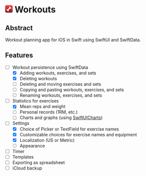 # <img src="Workouts.png" width="24"/> Workouts

## Abstract
Workout planning app for iOS in Swift using SwiftUI and SwiftData. 

## Features
- [ ] Workout persistence using SwiftData
    - [x] Adding workouts, exercises, and sets
    - [x] Deleting workouts
    - [ ] Deleting and moving exercises and sets
    - [ ] Copying and pasting workouts, exercises, and sets
    - [ ] Renaming workouts, exercises, and sets
- [ ] Statistics for exercises
    - [X] Mean reps and weight
    - [ ] Personal records (1RM, etc.)
    - [ ] Charts and graphs (using [SwiftUICharts](https://github.com/willdale/SwiftUICharts))
- [ ] Settings
    - [x] Choice of Picker or TextField for exercise names
    - [X] Customizable choices for exercise names and equipment
    - [x] Localization (US or Metric)
    - [ ] Appearance
- [ ] Timer
- [ ] Templates
- [ ] Exporting as spreadsheet
- [ ] iCloud backup
